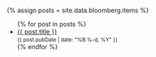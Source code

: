 {% assign posts = site.data.bloomberg.items %}
<ul class="bloomberg-columns">
  {% for post in posts %}
    <li>
      <a href="{{ post.link }}" target="_blank">{{ post.title }}</a><br/>
      <small>{{ post.pubDate | date: "%B %-d, %Y" }}</small>
    </li>
  {% endfor %}
</ul>

